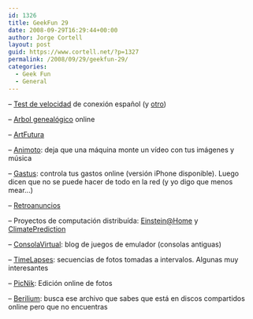```yaml
---
id: 1326
title: GeekFun 29
date: 2008-09-29T16:29:44+00:00
author: Jorge Cortell
layout: post
guid: https://www.cortell.net/?p=1327
permalink: /2008/09/29/geekfun-29/
categories:
  - Geek Fun
  - General
---
```

– <a title="https://www.testdevelocidad.es/" href="https://www.testdevelocidad.es/" target="_blank">Test de velocidad</a> de conexión español (y <a title="https://velocidad.info/" href="https://velocidad.info/" target="_blank">otro</a>)

– <a title="https://www.myheritage.es/" href="https://www.myheritage.es/" target="_blank">Arbol genealógico</a> online

– <a title="https://www.artfutura.org" href="https://www.artfutura.org" target="_blank">ArtFutura</a>

– <a title="https://animoto.com/" href="https://animoto.com/" target="_blank">Animoto</a>: deja que una máquina monte un vídeo con tus imágenes y música

– <a title="https://gastus.com/" href="https://gastus.com/" target="_blank">Gastus</a>: controla tus gastos online (versión iPhone disponible). Luego dicen que no se puede hacer de todo en la red (y yo digo que menos mear...)

– <a title="https://www.retroanuncios.com/" href="https://www.retroanuncios.com/" target="_blank">Retroanuncios</a>

– Proyectos de computación distribuída: <a title="https://einstein.phys.uwm.edu/" href="https://einstein.phys.uwm.edu/" target="_blank">Einstein@Home</a> y <a title="https://climateprediction.net/" href="https://climateprediction.net/" target="_blank">ClimatePrediction</a>

– <a title="https://consolavirtual.com/" href="https://consolavirtual.com/" target="_blank">ConsolaVirtual</a>: blog de juegos de emulador (consolas antiguas)

– <a title="https://timelapses.tv/blog/" href="https://timelapses.tv/blog/" target="_blank">TimeLapses</a>: secuencias de fotos tomadas a intervalos. Algunas muy interesantes

– [PicNik](https://www.picnik.com/ "https://www.picnik.com/"): Edición online de fotos

– <a title="https://www.berilium.es/" href="https://www.berilium.es/" target="_blank">Berilium</a>: busca ese archivo que sabes que está en discos compartidos online pero que no encuentras